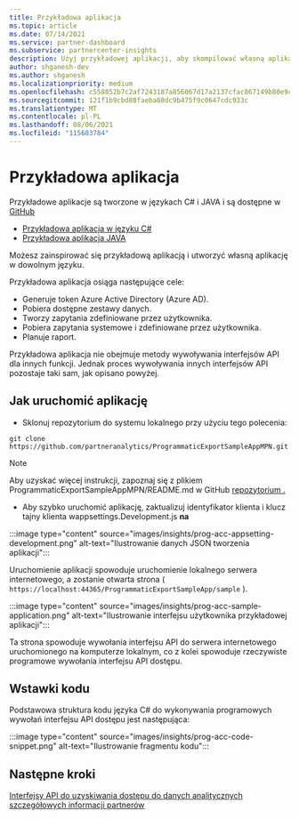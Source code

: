 ```yaml
---
title: Przykładowa aplikacja
ms.topic: article
ms.date: 07/14/2021
ms.service: partner-dashboard
ms.subservice: partnercenter-insights
description: Użyj przykładowej aplikacji, aby skompilować własną aplikację w celu programowego uzyskiwania dostępu do danych szczegółowych informacji partnerów.
author: shganesh-dev
ms.author: shganesh
ms.localizationpriority: medium
ms.openlocfilehash: c558852b7c2af7243187a856067d17a2137cfac867149b80e9c852a1d08d780a
ms.sourcegitcommit: 121f1b9cbd88faeba60dc9b475f9c0647cdc933c
ms.translationtype: MT
ms.contentlocale: pl-PL
ms.lasthandoff: 08/06/2021
ms.locfileid: "115683784"
---
```

# <a name="sample-application"></a>Przykładowa aplikacja

Przykładowe aplikacje są tworzone w językach C# i JAVA i są dostępne w [GitHub](https://github.com/partneranalytics)

- [Przykładowa aplikacja w języku C#](https://github.com/partneranalytics/ProgrammaticExportSampleAppMPN)
- [Przykładowa aplikacja JAVA](https://github.com/partneranalytics/ProgrammaticExportSampleAppMPN_Java)

Możesz zainspirować się przykładową aplikacją i utworzyć własną aplikację w dowolnym języku.

Przykładowa aplikacja osiąga następujące cele:

- Generuje token Azure Active Directory (Azure AD).
- Pobiera dostępne zestawy danych.
- Tworzy zapytania zdefiniowane przez użytkownika.
- Pobiera zapytania systemowe i zdefiniowane przez użytkownika.
- Planuje raport.

Przykładowa aplikacja nie obejmuje metody wywoływania interfejsów API dla innych funkcji. Jednak proces wywoływania innych interfejsów API pozostaje taki sam, jak opisano powyżej.

## <a name="how-to-run-the-application"></a>Jak uruchomić aplikację

- Sklonuj repozytorium do systemu lokalnego przy użyciu tego polecenia:

```cli
git clone https://github.com/partneranalytics/ProgrammaticExportSampleAppMPN.git
```

> [!Note]
> Aby uzyskać więcej instrukcji, zapoznaj się z plikiem ProgrammaticExportSampleAppMPN/README.md w GitHub [repozytorium .](https://github.com/partneranalytics/ProgrammaticExportSampleAppMPN_Java)

- Aby szybko uruchomić aplikację, zaktualizuj identyfikator klienta i klucz tajny klienta wappsettings.Development.js **na**

:::image type="content" source="images/insights/prog-acc-appsetting-development.png" alt-text="Ilustrowanie danych JSON tworzenia aplikacji":::

Uruchomienie aplikacji spowoduje uruchomienie lokalnego serwera internetowego, a zostanie otwarta strona ( `https://localhost:44365/ProgrammaticExportSampleApp/sample` ).
  
:::image type="content" source="images/insights/prog-acc-sample-application.png" alt-text="Ilustrowanie interfejsu użytkownika przykładowej aplikacji":::

Ta strona spowoduje wywołania interfejsu API do serwera internetowego uruchomionego na komputerze lokalnym, co z kolei spowoduje rzeczywiste programowe wywołania interfejsu API dostępu.

## <a name="code-snippets"></a>Wstawki kodu

Podstawowa struktura kodu języka C# do wykonywania programowych wywołań interfejsu API dostępu jest następująca:
 
:::image type="content" source="images/insights/prog-acc-code-snippet.png" alt-text="Ilustrowanie fragmentu kodu":::

## <a name="next-steps"></a>Następne kroki

[Interfejsy API do uzyskiwania dostępu do danych analitycznych szczegółowych informacji partnerów](insights-programmatic-analytics-available-api.md)

